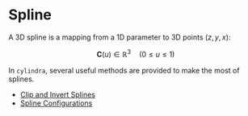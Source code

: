 # Spline

A 3D spline is a mapping from a 1D parameter to 3D points $(z, y, x)$:

$$
\boldsymbol{C}(u) \in \mathbb{R}^3 \quad (0\le u \le 1)
$$

In `cylindra`, several useful methods are provided to make the most of splines.

- [Clip and Invert Splines](clip.md)
- [Spline Configurations](config.md)
